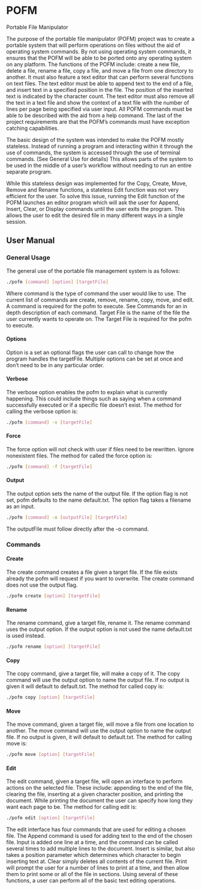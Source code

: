 # POFM
Portable File Manipulator

The purpose of the portable file manipulator (POFM) project was to create a portable system that will perform operations on files without the aid of operating system commands. By not using operating system commands, it ensures that the POFM will be able to be ported onto any operating system on any platform. The functions of the POFM include: create a new file, delete a file, rename a file, copy a file, and move a file from one directory to another. It must also feature a text editor that can perform several functions on text files. The text editor must be able to append text to the end of a file, and insert text in a specified position in the file. The position of the inserted text is indicated by the character count. The text editor must also remove all the text in a text file and show the context of a text file with the number of lines per page being specified via user input. All POFM commands must be able to be described with the aid from a help command. The last of the project requirements are that the POFM’s commands must have exception catching capabilities.  

The basic design of the system was intended to make the POFM mostly stateless. Instead of running a program and interacting within it through the use of commands, the system is accessed through the use of terminal commands. (See General Use for details) This allows parts of the system to be used in the middle of a user’s workflow without needing to run an entire separate program. 

While this stateless design was implemented for the Copy, Create, Move, Remove and Rename functions, a stateless Edit function was not very efficient for the user. To solve this issue, running the Edit function of the POFM launches an editor program which will ask the user for Append, Insert, Clear, or Display commands until the user exits the program. This allows the user to edit the desired file in many different ways in a single session. 


## User Manual

### General Usage

The general use of the portable file management system is as follows:

```sh
./pofm [command] [option] [targetFile]
```
Where command is the type of command the user would like to use.  The current list of commands are create, remove, rename, copy, move, and edit.  A command is required for the pofm to execute.  See Commands for an in depth description of each command. Target File is the name of the file the user currently wants to operate on.  The Target File is required for the pofm to execute.


#### Options

Option is a set an optional flags the user can call to change how the program handles the targetFile.  Multiple options can be set at once and don’t need to be in any particular order.

#### Verbose

The verbose option enables the pofm to explain what is currently happening.  This could include things such as saying when a command successfully executed or if a specific file doesn’t exist. The method for calling the verbose option is:

```sh
./pofm [command] -v [targetFile]
```

#### Force

The force option will not check with user if files need to be rewritten.  Ignore nonexistent files.  The method for called the force option is:

```sh
./pofm [command] -f [targetFile]
```

#### Output

The output option sets the name of the output file.  If the option flag is not set, pofm defaults to the name default.txt.  The option flag takes a filename as an input.

```sh
./pofm [command] -o [outputFile] [targetFile]
```
The outputFile must follow directly after the -o command.

### Commands

#### Create

The create command creates a file given a target file.  If the file exists already the pofm will request if you want to overwrite.  The create command does not use the output flag.

```sh
./pofm create [option] [targetFile]
```

#### Rename

The rename command, give a target file, rename it.  The rename command uses the output option.  If the output option is not used the name default.txt is used instead. 

```sh
./pofm rename [option] [targetFile]
```

#### Copy

The copy command, give a target file, will make a copy of it.  The copy command will use the output option to name the output file.  If no output is given it will default to default.txt.  The method for called copy is:

```sh
./pofm copy [option] [targetFile]
```

#### Move

The move command, given a target file, will move a file from one location to another.  The move command will use the output option to name the output file.  If no output is given, it will default to default.txt.  The method for calling move is:

```sh
./pofm move [option] [targetFile]
```

#### Edit

The edit command, given a target file, will open an interface to perform actions on the selected file.  These include: appending to the end of the file, clearing the file, inserting at a given character position, and printing the document.  While printing the document the user can specify how long they want each page to be.  The method for calling edit is:

```sh
./pofm edit [option] [targetFile]
```

The edit interface has four commands that are used for editing a chosen file. The Append command is used for adding text to the end of the chosen file. Input is added one line at a time, and the command can be called several times to add multiple lines to the document. Insert is similar, but also takes a position parameter which determines which character to begin inserting text at. Clear simply deletes all contents of the current file. Print will prompt the user for a number of lines to print at a time, and then allow them to print some or all of the file in sections. Using several of these functions, a user can perform all of the basic text editing operations. 

